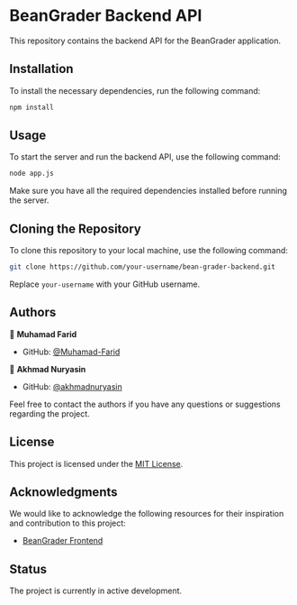 # BeanGrader Backend API

This repository contains the backend API for the BeanGrader application.

## Installation

To install the necessary dependencies, run the following command:

```sh
npm install
```

## Usage

To start the server and run the backend API, use the following command:

```sh
node app.js
```

Make sure you have all the required dependencies installed before running the server.

## Cloning the Repository

To clone this repository to your local machine, use the following command:

```sh
git clone https://github.com/your-username/bean-grader-backend.git
```

Replace `your-username` with your GitHub username.

## Authors

👤 **Muhamad Farid**
- GitHub: [@Muhamad-Farid](https://github.com/Muhamad-Farid)

👤 **Akhmad Nuryasin**
- GitHub: [@akhmadnuryasin](https://github.com/akhmadnuryasin)

Feel free to contact the authors if you have any questions or suggestions regarding the project.

## License

This project is licensed under the [MIT License](LICENSE).

## Acknowledgments

We would like to acknowledge the following resources for their inspiration and contribution to this project:

- [BeanGrader Frontend](https://github.com/exampleuser/bean-grader-frontend)

## Status

The project is currently in active development.
